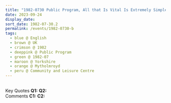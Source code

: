 ```yaml
---
title: "1982-0730 Public Program, All that Is Vital Is Extremely Simple, Community and Leisure Centre, Caldene Avenue, Mytholmroyd, Yorkshire, UK"
date: 2023-09-24
display_date: 
sort_date: 1982-07-30.2
permalink: /events/1982-0730-b
tags:
  - blue @ English
  - brown @ UK
  - crimson @ 1982
  - deeppink @ Public Program
  - green @ 1982-07
  - maroon @ Yorkshire
  - orange @ Mytholmroyd
  - peru @ Community and Leisure Centre
---
```


<br>

<wave-list>
  <list-title color="DarkSeaGreen" width="55">Key Quotes</list-title>
  <list-item color="BlanchedAlmond" width="280"><b>Q1:</b> <i></i></list-item>
  <list-item color="Lavender" width="280"><b>Q2:</b> <i></i></list-item>
</wave-list>

<br>

<wave-list>
  <list-title color="DarkSeaGreen" width="55">Comments</list-title>
  <list-item color="BlanchedAlmond" width="280"><b>C1:</b> <i></i></list-item>
  <list-item color="Lavender" width="280"><b>C2:</b> <i></i></list-item>
</wave-list>